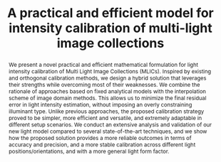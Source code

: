 ---
layout: publication
code: 2021-TVC-light_calibration
title: "A practical and efficient model for intensity calibration of multi-light image collections"
authors: Ruggero Pintus, Alberto Jaspe-Villanueva, Antonio Zorcolo, Markus Hadwiger, and Enrico Gobbetti
year: 2021
type: Journal full-paper
conference: Computer Graphics International (CGI'21)
journal: "The Visual Computer"
journal-data: "37(9): 2755-2767, September 2021"
awards: Best paper award
abstract: "We present a novel practical and efficient mathematical formulation for light intensity calibration of Multi Light Image Collections (MLICs). Inspired by existing and orthogonal calibration methods, we design a hybrid solution that leverages their strengths while overcoming most of their weaknesses. We combine the rationale of approaches based on fixed analytical models with the interpolation scheme of image domain methods. This allows us to minimize the final residual error in light intensity estimation, without imposing an overly constraining illuminant type. Unlike previous approaches, the proposed calibration strategy proved to be simpler, more efficient and versatile, and extremely adaptable in different setup scenarios. We conduct an extensive analysis and validation of our new light model compared to several state-of-the-art techniques, and we show how the proposed solution provides a more reliable outcomes in terms of accuracy and precision, and a more stable calibration across different light positions/orientations, and with a more general light form factor."
projects: 
 - RTI
 - Cultral Heritage
doi: 10.1007/s00371-021-02172-9
lab_website: https://vccvisualization.org/research/light-calibration/
youtube: SybNmo98DD4
bibtex_id: 

---